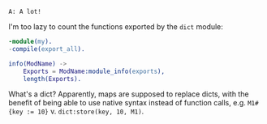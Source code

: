 ```A: A lot!```  

I'm too lazy to count the functions exported by the `dict` module:

```erlang
-module(my).
-compile(export_all).

info(ModName) ->
    Exports = ModName:module_info(exports),
    length(Exports).
```

What's a dict?  Apparently, maps are supposed to replace dicts, with the benefit of being able to use native syntax instead of function calls, e.g. `M1#{key := 10}` v. `dict:store(key, 10, M1)`.
